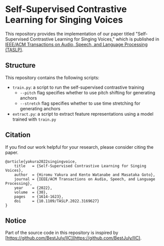 # Self-Supervised Contrastive Learning for Singing Voices

This repository provides the implementation of our paper titled "Self-Supervised Contrastive Learning for Singing Voices," which is published in [IEEE/ACM Transactions on Audio, Speech, and Language Processing (TASLP)](https://doi.org/10.1109/TASLP.2022.3169627).

## Structure

This repository contains the following scripts:

- `train.py`: a script to run the self-supervised contrastive training
    - `--pitch` flag specifies whether to use pitch shifting for generating anchors
    - `--stretch` flag specifies whether to use time stretching for generating anchors
- `extract.py`: a script to extract feature representations using a model trained with `train.py`

## Citation

If you find our work helpful for your research, please consider citing the paper.

```
@article{yakura2022singingvoice,
    title   = {Self-Supervised Contrastive Learning for Singing Voices},
    author  = {Hiromu Yakura and Kento Watanabe and Masataka Goto},
    journal = {IEEE/ACM Transactions on Audio, Speech, and Language Processing},
    year    = {2022},
    volume  = {30},
    pages   = {1614-1623},
    doi     = {10.1109/TASLP.2022.3169627}
}
```

## Notice

Part of the source code in this repository is inspired by [https://github.com/BestJuly/IIC](https://github.com/BestJuly/IIC).
